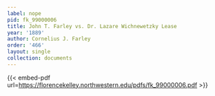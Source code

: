 ```yaml
---
label: nope
pid: fk_99000006
title: John T. Farley vs. Dr. Lazare Wichnewetzky Lease
year: '1889'
author: Cornelius J. Farley
order: '466'
layout: single
collection: documents
---
```



{{< embed-pdf url=https://florencekelley.northwestern.edu/pdfs/fk_99000006.pdf >}}